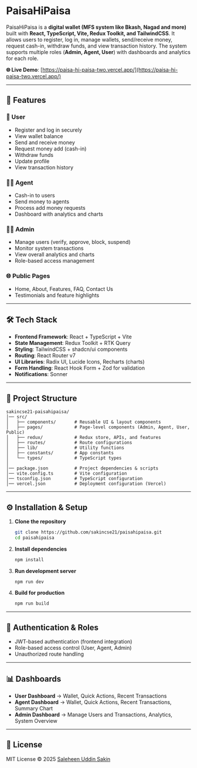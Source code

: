 # PaisaHiPaisa

PaisaHiPaisa is a **digital wallet (MFS system like Bkash, Nagad and more)** built with **React, TypeScript, Vite, Redux Toolkit, and TailwindCSS**. It allows users to register, log in, manage wallets, send/receive money, request cash-in, withdraw funds, and view transaction history. The system supports multiple roles (**Admin, Agent, User**) with dashboards and analytics for each role.

**🌐 Live Demo**: [https://paisa-hi-paisa-two.vercel.app/](https://paisa-hi-paisa-two.vercel.app/)

---

## 🚀 Features

### 👤 User

* Register and log in securely
* View wallet balance
* Send and receive money
* Request money add (cash-in)
* Withdraw funds
* Update profile
* View transaction history

### 🧑‍💼 Agent

* Cash-in to users
* Send money to agents
* Process add money requests
* Dashboard with analytics and charts

### 👨‍💻 Admin

* Manage users (verify, approve, block, suspend)
* Monitor system transactions
* View overall analytics and charts
* Role-based access management

### 🌐 Public Pages

* Home, About, Features, FAQ, Contact Us
* Testimonials and feature highlights

---

## 🛠️ Tech Stack

* **Frontend Framework**: React + TypeScript + Vite
* **State Management**: Redux Toolkit + RTK Query
* **Styling**: TailwindCSS + shadcn/ui components
* **Routing**: React Router v7
* **UI Libraries**: Radix UI, Lucide Icons, Recharts (charts)
* **Form Handling**: React Hook Form + Zod for validation
* **Notifications**: Sonner

---

## 📂 Project Structure

```
sakincse21-paisahipaisa/
│── src/
│   ├── components/       # Reusable UI & layout components
│   ├── pages/            # Page-level components (Admin, Agent, User, Public)
│   ├── redux/            # Redux store, APIs, and features
│   ├── routes/           # Route configurations
│   ├── lib/              # Utility functions
│   ├── constants/        # App constants
│   └── types/            # TypeScript types
│
│── package.json          # Project dependencies & scripts
│── vite.config.ts        # Vite configuration
│── tsconfig.json         # TypeScript configuration
│── vercel.json           # Deployment configuration (Vercel)
```

---

## ⚙️ Installation & Setup

1. **Clone the repository**

   ```bash
   git clone https://github.com/sakincse21/paisahipaisa.git
   cd paisahipaisa
   ```

2. **Install dependencies**

   ```bash
   npm install
   ```

3. **Run development server**

   ```bash
   npm run dev
   ```

4. **Build for production**

   ```bash
   npm run build
   ```

---

## 🔐 Authentication & Roles

* JWT-based authentication (frontend integration)
* Role-based access control (User, Agent, Admin)
* Unauthorized route handling

---

## 📊 Dashboards

* **User Dashboard** → Wallet, Quick Actions, Recent Transactions
* **Agent Dashboard** → Wallet, Quick Actions, Recent Transactions, Summary Chart
* **Admin Dashboard** → Manage Users and Transactions, Analytics, System Overview

---

## 📜 License

MIT License © 2025 [Saleheen Uddin Sakin](https://github.com/sakincse21)
